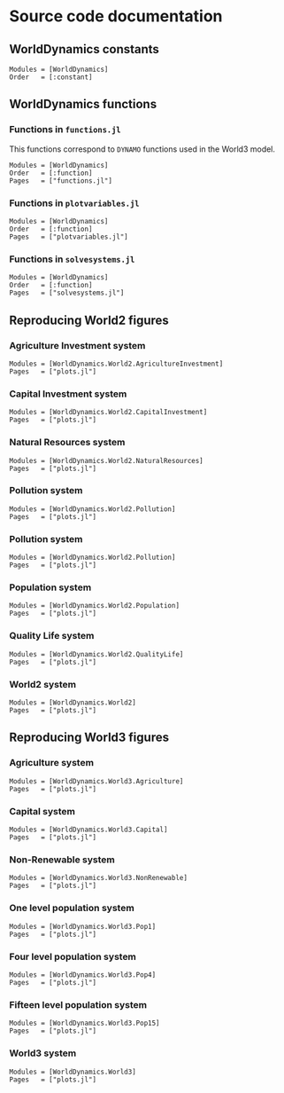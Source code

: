 # Source code documentation

## WorldDynamics constants
```@autodocs
Modules = [WorldDynamics]
Order   = [:constant]
```

## WorldDynamics functions

### Functions in `functions.jl`

This functions correspond to `DYNAMO` functions used in the World3 model.

```@autodocs
Modules = [WorldDynamics]
Order   = [:function]
Pages   = ["functions.jl"]
```

### Functions in `plotvariables.jl`

```@autodocs
Modules = [WorldDynamics]
Order   = [:function]
Pages   = ["plotvariables.jl"]
```

### Functions in `solvesystems.jl`

```@autodocs
Modules = [WorldDynamics]
Order   = [:function]
Pages   = ["solvesystems.jl"]
```

## Reproducing World2 figures

### Agriculture Investment system

```@autodocs
Modules = [WorldDynamics.World2.AgricultureInvestment]
Pages   = ["plots.jl"]
```

### Capital Investment system

```@autodocs
Modules = [WorldDynamics.World2.CapitalInvestment]
Pages   = ["plots.jl"]
```

### Natural Resources system

```@autodocs
Modules = [WorldDynamics.World2.NaturalResources]
Pages   = ["plots.jl"]
```

### Pollution system

```@autodocs
Modules = [WorldDynamics.World2.Pollution]
Pages   = ["plots.jl"]
```

### Pollution system

```@autodocs
Modules = [WorldDynamics.World2.Pollution]
Pages   = ["plots.jl"]
```

### Population system

```@autodocs
Modules = [WorldDynamics.World2.Population]
Pages   = ["plots.jl"]
```

### Quality Life system

```@autodocs
Modules = [WorldDynamics.World2.QualityLife]
Pages   = ["plots.jl"]
```

### World2 system

```@autodocs
Modules = [WorldDynamics.World2]
Pages   = ["plots.jl"]
```

## Reproducing World3 figures

### Agriculture system

```@autodocs
Modules = [WorldDynamics.World3.Agriculture]
Pages   = ["plots.jl"]
```

### Capital system

```@autodocs
Modules = [WorldDynamics.World3.Capital]
Pages   = ["plots.jl"]
```

### Non-Renewable system

```@autodocs
Modules = [WorldDynamics.World3.NonRenewable]
Pages   = ["plots.jl"]
```

### One level population system

```@autodocs
Modules = [WorldDynamics.World3.Pop1]
Pages   = ["plots.jl"]
```

### Four level population system

```@autodocs
Modules = [WorldDynamics.World3.Pop4]
Pages   = ["plots.jl"]
```

### Fifteen level population system

```@autodocs
Modules = [WorldDynamics.World3.Pop15]
Pages   = ["plots.jl"]
```

### World3 system

```@autodocs
Modules = [WorldDynamics.World3]
Pages   = ["plots.jl"]
```
